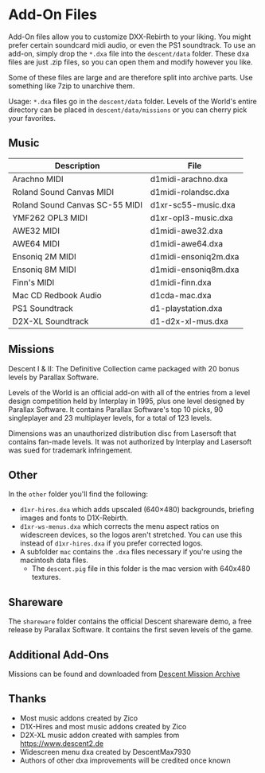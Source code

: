 # Add-On Files
Add-On files allow you to customize DXX-Rebirth to your liking. You might prefer certain soundcard midi audio, or even the PS1 soundtrack.
To use an add-on, simply drop the `*.dxa` file into the `descent/data` folder. These dxa files are just .zip files, so you can open them and modify however you like.

Some of these files are large and are therefore split into archive parts. Use something like 7zip to unarchive them.

Usage: `*.dxa` files go in the `descent/data` folder. Levels of the World's entire directory can be placed in `descent/data/missions` or you can cherry pick your favorites.

## Music
| Description | File |  
|--|--| 
|Arachno MIDI|d1midi-arachno.dxa| 
|Roland Sound Canvas MIDI|d1midi-rolandsc.dxa| 
|Roland Sound Canvas SC-55 MIDI|d1xr-sc55-music.dxa|  
|YMF262 OPL3 MIDI|d1xr-opl3-music.dxa|  
|AWE32 MIDI|d1midi-awe32.dxa|  
|AWE64 MIDI|d1midi-awe64.dxa|  
|Ensoniq 2M MIDI|d1midi-ensoniq2m.dxa|  
|Ensoniq 8M MIDI|d1midi-ensoniq8m.dxa|   
|Finn's MIDI|d1midi-finn.dxa|  
|Mac CD Redbook Audio|d1cda-mac.dxa|  
|PS1 Soundtrack|d1-playstation.dxa|
|D2X-XL Soundtrack|d1-d2x-xl-mus.dxa|

## Missions
Descent I & II: The Definitive Collection came packaged with 20 bonus levels by Parallax Software.

Levels of the World is an official add-on with all of the entries from a level design competition held by Interplay in 1995, plus one level designed by Parallax Software. It contains Parallax Software's top 10 picks, 90 singleplayer and 23 multiplayer levels, for a total of 123 levels.  

Dimensions was an unauthorized distribution disc from Lasersoft that contains fan-made levels. It was not authorized by Interplay and Lasersoft was sued for trademark infringement.  

## Other
In the `other` folder you'll find the following:

- `d1xr-hires.dxa` which adds upscaled (640×480) backgrounds, briefing images and fonts to D1X-Rebirth.
- `d1xr-ws-menus.dxa` which corrects the menu aspect ratios on widescreen devices, so the logos aren't stretched. You can use this instead of `d1xr-hires.dxa` if you prefer corrected logos.
- A subfolder `mac` contains the `.dxa` files necessary if you're using the macintosh data files.
    - The `descent.pig` file in this folder is the mac version with 640x480 textures.

## Shareware
The `shareware` folder contains the official Descent shareware demo, a free release by Parallax Software. It contains the first seven levels of the game.  

## Additional Add-Ons
Missions can be found and downloaded from [Descent Mission Archive](https://sectorgame.com/dxma)

## Thanks
- Most music addons created by Zico
- D1X-Hires and most music addons created by Zico
- D2X-XL music addon created with samples from https://www.descent2.de
- Widescreen menu dxa created by DescentMax7930
- Authors of other dxa improvements will be credited once known